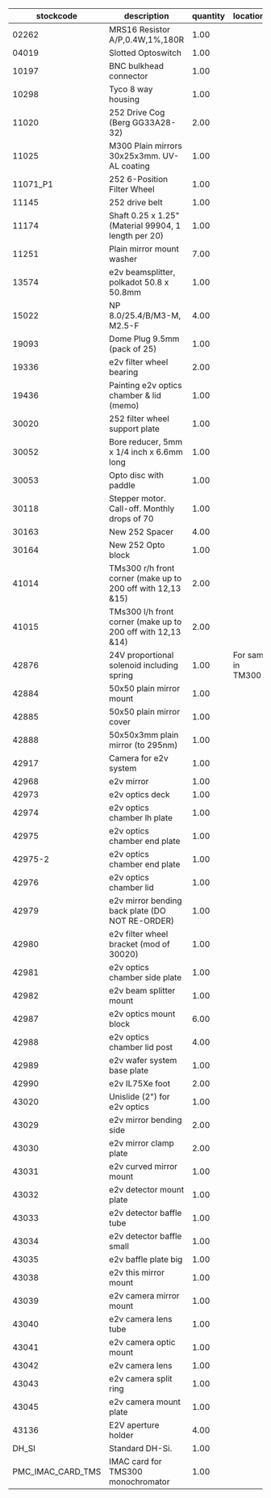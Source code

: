 |stockcode|description|quantity|location|
|---------|-----------|--------|--------|
|02262|MRS16 Resistor A/P,0.4W,1%,180R|1.00||
|04019|Slotted Optoswitch|1.00||
|10197|BNC bulkhead connector|1.00||
|10298|Tyco 8 way housing|1.00||
|11020|252 Drive Cog (Berg GG33A28-32)|2.00||
|11025|M300 Plain mirrors 30x25x3mm.  UV-AL coating|1.00||
|11071_P1|252 6-Position Filter Wheel|1.00||
|11145|252 drive belt|1.00||
|11174|Shaft 0.25 x 1.25" (Material 99904, 1 length per 20)|1.00||
|11251|Plain mirror mount washer|7.00||
|13574|e2v beamsplitter, polkadot 50.8 x 50.8mm|1.00||
|15022|NP 8.0/25.4/B/M3-M, M2.5-F|4.00||
|19093|Dome Plug 9.5mm (pack of 25)|1.00||
|19336|e2v filter wheel bearing|2.00||
|19436|Painting e2v optics chamber & lid (memo)|1.00||
|30020|252 filter wheel support plate|1.00||
|30052|Bore reducer, 5mm x 1/4 inch x 6.6mm long|1.00||
|30053|Opto disc with paddle|1.00||
|30118|Stepper motor.  Call-off.  Monthly drops of 70|1.00||
|30163|New 252 Spacer|4.00||
|30164|New 252 Opto block|1.00||
|41014|TMs300 r/h front corner (make up to 200 off with 12,13 &15)|2.00||
|41015|TMs300 l/h front corner (make up to 200 off with 12,13 &14)|2.00||
|42876|24V proportional solenoid including spring|1.00|For sam in TM300|
|42884|50x50 plain mirror mount|1.00||
|42885|50x50 plain mirror cover|1.00||
|42888|50x50x3mm plain mirror (to 295nm)|1.00||
|42917|Camera for e2v system|1.00||
|42968|e2v mirror|1.00||
|42973|e2v optics deck|1.00||
|42974|e2v optics chamber lh plate|1.00||
|42975|e2v optics chamber end plate|1.00||
|42975-2|e2v optics chamber end plate|1.00||
|42976|e2v optics chamber lid|1.00||
|42979|e2v mirror bending back plate (DO NOT RE-ORDER)|1.00||
|42980|e2v filter wheel bracket (mod of 30020)|1.00||
|42981|e2v optics chamber side plate|1.00||
|42982|e2v beam splitter mount|1.00||
|42987|e2v optics mount block|6.00||
|42988|e2v optics chamber lid post|4.00||
|42989|e2v wafer system base plate|1.00||
|42990|e2v IL75Xe foot|2.00||
|43020|Unislide (2") for e2v optics|1.00||
|43029|e2v mirror bending side|2.00||
|43030|e2v mirror clamp plate|2.00||
|43031|e2v curved mirror mount|1.00||
|43032|e2v detector mount plate|1.00||
|43033|e2v detector baffle tube|1.00||
|43034|e2v detector baffle small|1.00||
|43035|e2v baffle plate big|1.00||
|43038|e2v this mirror mount|1.00||
|43039|e2v camera mirror mount|1.00||
|43040|e2v camera lens tube|1.00||
|43041|e2v camera optic mount|1.00||
|43042|e2v camera lens|1.00||
|43043|e2v camera split ring|1.00||
|43045|e2v camera mount plate|1.00||
|43136|E2V aperture holder|4.00||
|DH_SI|Standard DH-Si.|1.00||
|PMC_IMAC_CARD_TMS|IMAC card for TMS300 monochromator|1.00||
